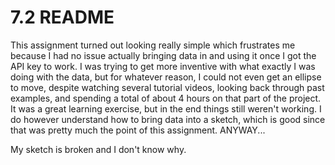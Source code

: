 #  7.2 README

This assignment turned out looking really simple which frustrates me because I had no issue actually bringing data in and using
it once I got the API key to work. I was trying to get more inventive with what exactly I was doing with the data, but for
whatever reason, I could not even get an ellipse to move, despite watching several tutorial videos, looking back through past
examples, and spending a total of about 4 hours on that part of the project. It was a great learning exercise, but in the end
things still weren't working. I do however understand how to bring data into a sketch, which is good since that was pretty much
the point of this assignment.  ANYWAY...

My sketch is broken and I don't know why.
